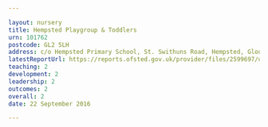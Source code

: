 ```yaml
---

layout: nursery
title: Hempsted Playgroup & Toddlers
urn: 101762
postcode: GL2 5LH
address: c/o Hempsted Primary School, St. Swithuns Road, Hempsted, Gloucester, GL2 5LH
latestReportUrl: https://reports.ofsted.gov.uk/provider/files/2599697/urn/101762.pdf
teaching: 2
development: 2
leadership: 2
outcomes: 2
overall: 2
date: 22 September 2016

---
```


